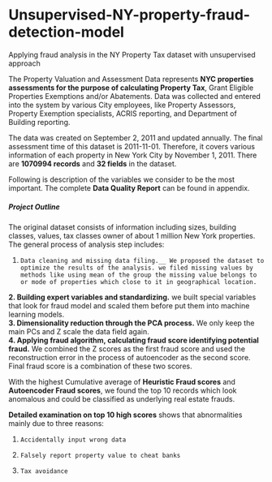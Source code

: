 # Unsupervised-NY-property-fraud-detection-model
Applying fraud analysis in the NY Property Tax dataset with unsupervised approach


The Property Valuation and Assessment Data represents __NYC properties assessments for the purpose of calculating Property Tax__, Grant Eligible Properties Exemptions and/or Abatements. Data was collected and entered into the system by various City employees, like Property Assessors, Property Exemption specialists, ACRIS reporting, and Department of Building reporting.  

The data was created on September 2, 2011 and updated annually. The final assessment time of this dataset is 2011-11-01. Therefore, it covers various information of each property in New York City by November 1, 2011. There are __1070994 records__ and __32 fields__ in the dataset.   

Following is description of the variables we consider to be the most important. The complete __Data Quality Report__ can be found in appendix.   


##### Project Outline  

The original dataset consists of information including sizes, building classes, values, tax classes owner of about 1 million New York properties. The general process of analysis step includes:  

1.     Data cleaning and missing data filing.__ We proposed the dataset to optimize the results of the analysis. we filed missing values by methods like using mean of the group the missing value belongs to or mode of properties which close to it in geographical location.  
__2.     Building expert variables and standardizing.__ we built special variables that look for fraud model and scaled them before put them into machine learning models.    
__3.     Dimensionality reduction through the PCA process.__ We only keep the main PCs and Z scale the data field again.     
__4.     Applying fraud algorithm, calculating fraud score identifying potential fraud.__ We combined the Z scores as the first fraud score and used the reconstruction error in the process of autoencoder as the second score. Final fraud score is a combination of these two scores.     

With the highest Cumulative average of __Heuristic Fraud scores__ and __Autoencoder Fraud scores__, we found the top 10 records which look anomalous and could be classified as underlying real estate frauds.    

__Detailed examination on top 10 high scores__ shows that abnormalities mainly due to three reasons:  
1.     Accidentally input wrong data  
2.     Falsely report property value to cheat banks  
3.     Tax avoidance  
